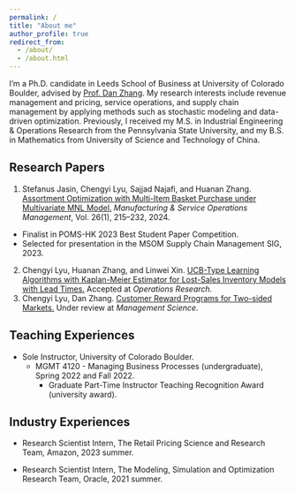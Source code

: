 ```yaml
---
permalink: /
title: "About me"
author_profile: true
redirect_from:
  - /about/
  - /about.html
---
```


I’m a Ph.D. candidate in Leeds School of Business at University of Colorado Boulder, advised by [Prof. Dan Zhang](https://danzhang.com/). My research interests include revenue management and pricing, service operations, and supply chain management by applying methods such as stochastic modeling and data-driven optimization. Previously, I received my M.S. in Industrial Engineering & Operations Research from the Pennsylvania State University, and my B.S. in Mathematics from University of Science and Technology of China.


Research Papers
------
1. Stefanus Jasin, Chengyi Lyu, Sajjad Najafi, and Huanan Zhang. [Assortment Optimization with Multi-Item Basket Purchase under Multivariate MNL Model.](https://pubsonline.informs.org/doi/10.1287/msom.2021.0526) *Manufacturing & Service Operations Management*, Vol. 26(1), 215–232, 2024.
  * Finalist in POMS-HK 2023 Best Student Paper Competition.
  * Selected for presentation in the MSOM Supply Chain Management SIG, 2023.
2. Chengyi Lyu, Huanan Zhang, and Linwei Xin. [UCB-Type Learning Algorithms with Kaplan-Meier Estimator for Lost-Sales Inventory Models with Lead Times.](https://papers.ssrn.com/sol3/papers.cfm?abstract_id=3944354) Accepted at *Operations Research.*
3. Chengyi Lyu, Dan Zhang. [Customer Reward Programs for Two-sided Markets.](https://papers.ssrn.com/sol3/papers.cfm?abstract_id=4772463) Under review at *Management Science*.
<!-- 4. Stefanus Jasin, Chengyi Lyu, Huanan Zhang, and Andrew Vakhutinsky. Assortment and Price Optimization under MNL Model with Price Range Effect. Working paper. -->

Teaching Experiences
------
* Sole Instructor, University of Colorado Boulder.
    * MGMT 4120 - Managing Business Processes (undergraduate), Spring 2022 and Fall 2022.
        * Graduate Part-Time Instructor Teaching Recognition Award (university award).
        <!-- *"These awards recognize excellent graduate student teachers for their hard work, creativity, and continued excellence in teaching."* -->

Industry Experiences
------
* Research Scientist Intern, The Retail Pricing Science and Research Team, Amazon, 2023 summer.  

* Research Scientist Intern, The Modeling, Simulation and Optimization Research Team, Oracle, 2021 summer.  
